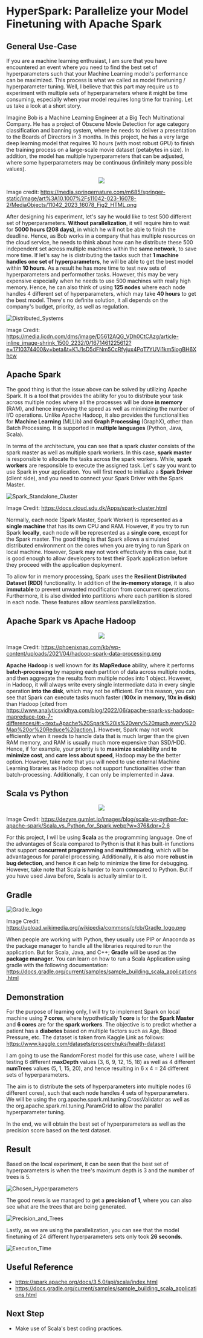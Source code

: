 # HyperSpark: Parallelize your Model Finetuning with Apache Spark


## General Use-Case

If you are a machine learning enthusiast, I am sure that you have encountered an event where you need to find the best set of hyperparameters such that your Machine Learning model's performance can be maximized. This process is what we called as model finetuning / hyperparameter tuning. Well, I believe that this part may require us to experiment with multiple sets of hyperparameters where it might be time consuming, especially when your model requires long time for training. Let us take a look at a short story.

Imagine Bob is a Machine Learning Engineer at a Big Tech Multinational Company. He has a project of Obscene Movie Detection for age category classification and banning system, where he needs to deliver a presentation to the Boards of Directors in 3 months. In this project, he has a very large deep learning model that requires 10 hours (with most robust GPU) to finish the training process on a large-scale movie dataset (petabytes in size). In addition, the model has multiple hyperparameters that can be adjusted, where some hyperparameters may be continuous (infinitely many possible values). 

<p align="center">
  <img src="./images/Obscenity_Detection_Transformer_Architecture.png" />
</p>

Image credit: https://media.springernature.com/m685/springer-static/image/art%3A10.1007%2Fs11042-023-16078-2/MediaObjects/11042_2023_16078_Fig2_HTML.png

After designing his experiment, let's say he would like to test 500 different set of hyperparameters. **Without parallelization**, it will require him to wait for **5000 hours (208 days)**, in which he will not be able to finish the deadline. Hence, as Bob works in a company that has multiple resources on the cloud service, he needs to think about how can he distribute these 500 independent set across multiple machines within the **same network**, to save more time. If let's say he is distributing the tasks such that **1 machine handles one set of hyperparameters**, he will be able to get the best model within **10 hours**. As a result he has more time to test new sets of hyperparameters and performother tasks. However, this may be very expensive especially when he needs to use 500 machines with really high memory. Hence, he can also think of using **125 nodes** where each node handles 4 different set of hyperparameters, which may take **40 hours** to get the best model. There's no definite solution, it all depends on the company's budget, priority, as well as regulation.

![Distributed_Systems](./images/Distributed_Systems.jpeg)

Image Credit: https://media.licdn.com/dms/image/D5612AQG_VDh0CtCAzg/article-inline_image-shrink_1500_2232/0/1671461225612?e=1710374400&v=beta&t=K1J1sD5dFNm5CcRfyjux4PqT7YUVi1km5iogBH6Xhcw

## Apache Spark

The good thing is that the issue above can be solved by utilizing Apache Spark. It is a tool that provides the ability for you to distribute your task across multiple nodes where all the processes will be done **in memory** (RAM), and hence improving the speed as well as minimizing the number of I/O operations. Unlike Apache Hadoop, it also provides the functionalities for **Machine Learning** (MLLib) and **Graph Processing** (GraphX), other than Batch Processing. It is supported in **multiple languages** (Python, Java, Scala).

In terms of the architecture, you can see that a spark cluster consists of the spark master as well as multiple spark workers. In this case, **spark master** is responsible to allocate the tasks across the spark workers. While, **spark workers** are responsible to execute the assigned task. Let's say you want to use Spark in your application. You will first need to initialize a **Spark Driver** (client side), and you need to connect your Spark Driver with the Spark Master. 

![Spark_Standalone_Cluster](./images/Spark_Standalone_Cluster.png)

Image Credit: https://docs.cloud.sdu.dk/Apps/spark-cluster.html

Normally, each node (Spark Master, Spark Worker) is represented as a **single machine** that has its own CPU and RAM. However, if you try to run Spark **locally**, each node will be represented as a **single core**, except for the Spark master. The good thing is that Spark allows a simulated distributed environment on the cores when you are trying to run Spark on local machine. However, Spark may not work effectively in this case, but it is good enough to allow developers to test their Spark application before they proceed with the application deployment.

To allow for in memory processing, Spark uses the **Resilient Distributed Dataset (RDD)** functionality. In addition of the **in-memory storage**, it is also **immutable** to prevent unwanted modification from concurrent operations. Furthermore, it is also divided into partitions where each partition is stored in each node. These features allow seamless parallelization.

## Apache Spark vs Apache Hadoop

<p align="center">
  <img src="./images/hadoop-spark-data-processing.png" />
</p>

Image Credit: https://phoenixnap.com/kb/wp-content/uploads/2021/04/hadoop-spark-data-processing.png

**Apache Hadoop** is well known for its **MapReduce** ability, where it performs **batch-processing** by mapping each partition of data across multiple nodes, and then aggregate the results from multiple nodes into 1 object. However, in Hadoop, it will always write every single intermediate data in every single operation **into the disk**, which may not be efficient. For this reason, you can see that Spark can execute tasks much faster (**100x in memory, 10x in disk**) than Hadoop [cited from https://www.analyticsvidhya.com/blog/2022/06/apache-spark-vs-hadoop-mapreduce-top-7-differences/#:~:text=Apache%20Spark%20is%20very%20much,every%20Map%20or%20Reduce%20action.]. However, Spark may not work efficiently when it needs to hancle data that is much larger than the given RAM memory, and RAM is usually much more expensive than SSD/HDD. Hence, if for example, your priority is to **maximize scalability** and **to minimize cost**, and **care less about speed**, Hadoop may be the better option. However, take note that you will need to use external Machine Learning libraries as Hadoop does not support functionalities other than batch-processing. Additionally, it can only be implemented in **Java**.

## Scala vs Python

<p align="center">
  <img src="./images/Scala_vs_Python_for_Spark.jpg" />
</p>


Image Credit: https://dezyre.gumlet.io/images/blog/scala-vs-python-for-apache-spark/Scala_vs_Python_for_Spark.webp?w=376&dpr=2.6

For this project, I will be using **Scala** as the programming language. One of the advantages of Scala compared to Python is that it has built-in functions that support **concurrent programming** and **multithreading**, which will be advantageous for parallel processing. Additionally, it is also more **robust in bug detection**, and hence it can help to minimize the time for debugging. However, take note that Scala is harder to learn compared to Python. But if you have used Java before, Scala is actually similar to it.

## Gradle

![Gradle_logo](./images/Gradle_logo.png)

Image Credit: https://upload.wikimedia.org/wikipedia/commons/c/cb/Gradle_logo.png

When people are working with Python, they usually use PIP or Anaconda as the package manager to handle all the libraries required to run the application. But for Scala, Java, and C++; **Gradle** will be used as the **package manager**. You can learn on how to run a Scala Application using gradle with the following documentation: https://docs.gradle.org/current/samples/sample_building_scala_applications.html

## Demonstration

For the purpose of learning only, I will try to implement Spark on local machine using **7 cores**, where hypothetically **1 core** is for the **Spark Master** and **6 cores** are for the **spark workers**. The objective is to predict whether a patient has a **diabetes** based on multiple factors such as Age, Blood Pressure, etc. The dataset is taken from Kaggle Link as follows: https://www.kaggle.com/datasets/prosperchuks/health-dataset

I am going to use the RandomForest model for this use case, where I will be testing 6 different **maxDepth** values (3, 6, 9, 12, 15, 18) as well as 4 different **numTrees** values (5, 1, 15, 20), and hence resulting in 6 x 4 = 24 different sets of hyperparameters. 

The aim is to distribute the sets of hyperparameters into multiple nodes (6 different cores), such that each node handles 4 sets of hyperparameters. We will be using the org.apache.spark.ml.tuning.CrossValidator as well as the org.apache.spark.ml.tuning.ParamGrid to allow the parallel hyperparameter tuning.

In the end, we will obtain the best set of hyperparameters as well as the precision score based on the test dataset.

## Result

Based on the local experiment, it can be seen that the best set of hyperparameters is when the tree's maximum depth is 3 and the number of trees is 5.

![Chosen_Hyperparameters](./images/Chosen_Hyperparameters.png)

The good news is we managed to get a **precision of 1**, where you can also see what are the trees that are being generated.

![Precision_and_Trees](./images/Precision_and_Trees.png)

Lastly, as we are using the parallelization, you can see that the model finetuning of 24 different hyperparameters sets only took **26 seconds**.

![Execution_Time](./images/Execution_Time.png)

## Useful Reference

- https://spark.apache.org/docs/3.5.0/api/scala/index.html
- https://docs.gradle.org/current/samples/sample_building_scala_applications.html

## Next Step

- Make use of Scala's best coding practices.
